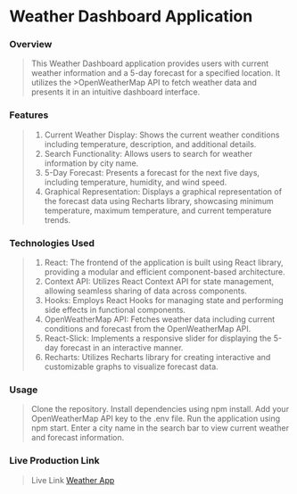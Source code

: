 # Weather Dashboard Application

### Overview
>This Weather Dashboard application provides users with current weather information and a 5-day forecast for a specified location. It utilizes the >OpenWeatherMap API to fetch weather data and presents it in an intuitive dashboard interface.

### Features
>1. Current Weather Display: Shows the current weather conditions including temperature, description, and additional details.
>2. Search Functionality: Allows users to search for weather information by city name.
>3. 5-Day Forecast: Presents a forecast for the next five days, including temperature, humidity, and wind speed.
>4. Graphical Representation: Displays a graphical representation of the forecast data using Recharts library, showcasing minimum temperature, maximum temperature, and current temperature trends.

### Technologies Used
>1. React: The frontend of the application is built using React library, providing a modular and efficient component-based architecture.
>2. Context API: Utilizes React Context API for state management, allowing seamless sharing of data across components.
>3. Hooks: Employs React Hooks for managing state and performing side effects in functional components.
>4. OpenWeatherMap API: Fetches weather data including current conditions and forecast from the OpenWeatherMap API.
>5. React-Slick: Implements a responsive slider for displaying the 5-day forecast in an interactive manner.
>6. Recharts: Utilizes Recharts library for creating interactive and customizable graphs to visualize forecast data.

### Usage
>Clone the repository.
>Install dependencies using npm install.
>Add your OpenWeatherMap API key to the .env file.
>Run the application using npm start.
>Enter a city name in the search bar to view current weather and forecast information.

### Live Production Link
>Live Link [Weather App](https://weather-app-tau-indol.vercel.app/)